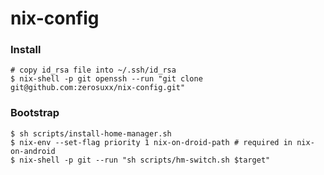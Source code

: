 # nix-config

### Install
```shell
# copy id_rsa file into ~/.ssh/id_rsa
$ nix-shell -p git openssh --run "git clone git@github.com:zerosuxx/nix-config.git"
```

### Bootstrap
```shell
$ sh scripts/install-home-manager.sh
$ nix-env --set-flag priority 1 nix-on-droid-path # required in nix-on-android
$ nix-shell -p git --run "sh scripts/hm-switch.sh $target"
```
